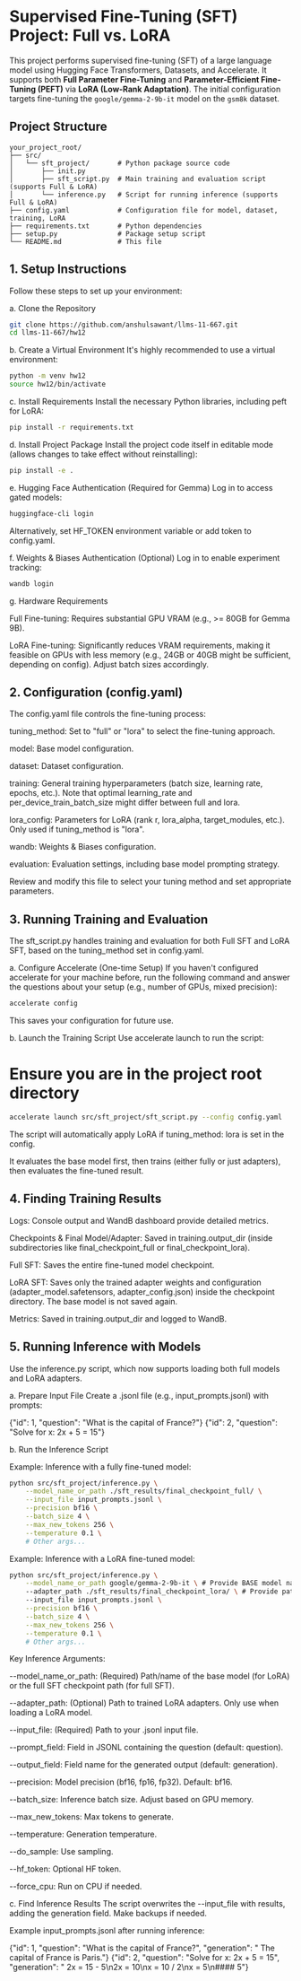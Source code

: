 # Supervised Fine-Tuning (SFT) Project: Full vs. LoRA

This project performs supervised fine-tuning (SFT) of a large language model using Hugging Face Transformers, Datasets, and Accelerate. It supports both **Full Parameter Fine-Tuning** and **Parameter-Efficient Fine-Tuning (PEFT)** via **LoRA (Low-Rank Adaptation)**. The initial configuration targets fine-tuning the `google/gemma-2-9b-it` model on the `gsm8k` dataset.

## Project Structure

```text
your_project_root/
├── src/
│   └── sft_project/       # Python package source code
│       ├── init.py
│       ├── sft_script.py  # Main training and evaluation script (supports Full & LoRA)
│       └── inference.py   # Script for running inference (supports Full & LoRA)
├── config.yaml            # Configuration file for model, dataset, training, LoRA
├── requirements.txt       # Python dependencies
├── setup.py               # Package setup script
└── README.md              # This file
```

## 1. Setup Instructions

Follow these steps to set up your environment:

a. Clone the Repository
```bash
git clone https://github.com/anshulsawant/llms-11-667.git
cd llms-11-667/hw12
```

b. Create a Virtual Environment
  It's highly recommended to use a virtual environment:
```bash
python -m venv hw12
source hw12/bin/activate
```
c. Install Requirements
  Install the necessary Python libraries, including peft for LoRA:
```bash
pip install -r requirements.txt
```
d. Install Project Package
  Install the project code itself in editable mode (allows changes to take effect without reinstalling):

```bash
pip install -e .
```
e. Hugging Face Authentication (Required for Gemma)
  Log in to access gated models:

```bash
huggingface-cli login
```
  Alternatively, set HF_TOKEN environment variable or add token to config.yaml.

f. Weights & Biases Authentication (Optional)
  Log in to enable experiment tracking:

```bash
wandb login
```
g. Hardware Requirements

  Full Fine-tuning: Requires substantial GPU VRAM (e.g., >= 80GB for Gemma 9B).

  LoRA Fine-tuning: Significantly reduces VRAM requirements, making it feasible on GPUs with less memory (e.g., 24GB or 40GB might be sufficient, depending on config). Adjust batch sizes accordingly.

## 2. Configuration (config.yaml)
  The config.yaml file controls the fine-tuning process:

  tuning_method: Set to "full" or "lora" to select the fine-tuning approach.

  model: Base model configuration.

  dataset: Dataset configuration.

  training: General training hyperparameters (batch size, learning rate, epochs, etc.). Note that optimal learning_rate and per_device_train_batch_size might differ between full and lora.

  lora_config: Parameters for LoRA (rank r, lora_alpha, target_modules, etc.). Only used if tuning_method is "lora".

  wandb: Weights & Biases configuration.

  evaluation: Evaluation settings, including base model prompting strategy.

  Review and modify this file to select your tuning method and set appropriate parameters.

## 3. Running Training and Evaluation
  The sft_script.py handles training and evaluation for both Full SFT and LoRA SFT, based on the tuning_method set in config.yaml.

a. Configure Accelerate (One-time Setup)
  If you haven't configured accelerate for your machine before, run the following command and answer the questions about your setup (e.g., number of GPUs, mixed precision):

```bash
accelerate config
```
This saves your configuration for future use.

b. Launch the Training Script
  Use accelerate launch to run the script:

# Ensure you are in the project root directory
```bash
accelerate launch src/sft_project/sft_script.py --config config.yaml
```
The script will automatically apply LoRA if tuning_method: lora is set in the config.

It evaluates the base model first, then trains (either fully or just adapters), then evaluates the fine-tuned result.

## 4. Finding Training Results
  Logs: Console output and WandB dashboard provide detailed metrics.

Checkpoints & Final Model/Adapter: Saved in training.output_dir (inside subdirectories like final_checkpoint_full or final_checkpoint_lora).

Full SFT: Saves the entire fine-tuned model checkpoint.

LoRA SFT: Saves only the trained adapter weights and configuration (adapter_model.safetensors, adapter_config.json) inside the checkpoint directory. The base model is not saved again.

Metrics: Saved in training.output_dir and logged to WandB.

## 5. Running Inference with Models
  Use the inference.py script, which now supports loading both full models and LoRA adapters.

a. Prepare Input File
  Create a .jsonl file (e.g., input_prompts.jsonl) with prompts:

{"id": 1, "question": "What is the capital of France?"}
{"id": 2, "question": "Solve for x: 2x + 5 = 15"}

b. Run the Inference Script

  Example: Inference with a fully fine-tuned model:

```bash
python src/sft_project/inference.py \
    --model_name_or_path ./sft_results/final_checkpoint_full/ \
    --input_file input_prompts.jsonl \
    --precision bf16 \
    --batch_size 4 \
    --max_new_tokens 256 \
    --temperature 0.1 \
    # Other args...
```
Example: Inference with a LoRA fine-tuned model:
```bash
python src/sft_project/inference.py \
    --model_name_or_path google/gemma-2-9b-it \ # Provide BASE model name/path
    --adapter_path ./sft_results/final_checkpoint_lora/ \ # Provide path to LoRA adapters
    --input_file input_prompts.jsonl \
    --precision bf16 \
    --batch_size 4 \
    --max_new_tokens 256 \
    --temperature 0.1 \
    # Other args...
```
Key Inference Arguments:

--model_name_or_path: (Required) Path/name of the base model (for LoRA) or the full SFT checkpoint path (for full SFT).

--adapter_path: (Optional) Path to trained LoRA adapters. Only use when loading a LoRA model.

--input_file: (Required) Path to your .jsonl input file.

--prompt_field: Field in JSONL containing the question (default: question).

--output_field: Field name for the generated output (default: generation).

--precision: Model precision (bf16, fp16, fp32). Default: bf16.

--batch_size: Inference batch size. Adjust based on GPU memory.

--max_new_tokens: Max tokens to generate.

--temperature: Generation temperature.

--do_sample: Use sampling.

--hf_token: Optional HF token.

--force_cpu: Run on CPU if needed.

c. Find Inference Results
The script overwrites the --input_file with results, adding the generation field. Make backups if needed.

Example input_prompts.jsonl after running inference:

{"id": 1, "question": "What is the capital of France?", "generation": " The capital of France is Paris."}
{"id": 2, "question": "Solve for x: 2x + 5 = 15", "generation": " 2x = 15 - 5\n2x = 10\nx = 10 / 2\nx = 5\n#### 5"}
